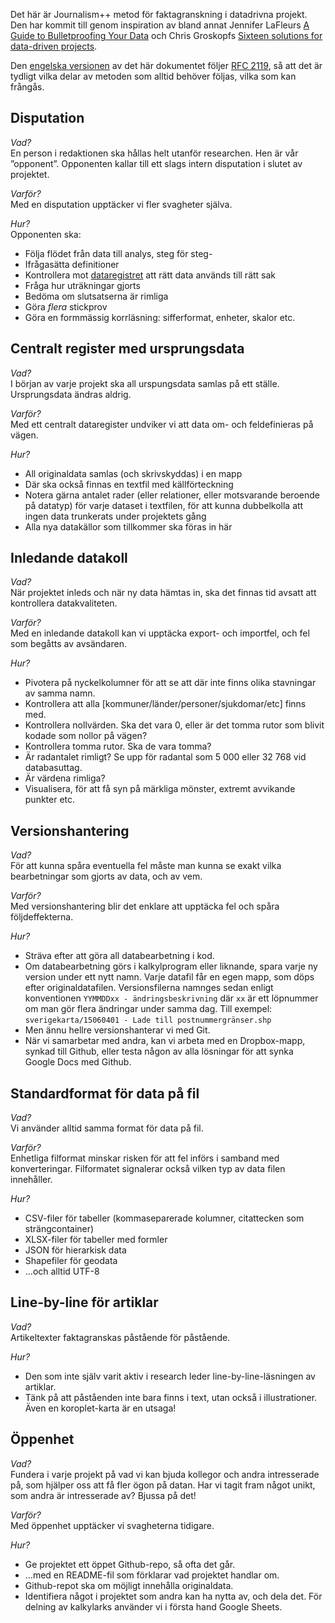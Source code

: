 Det här är Journalism++ metod för faktagranskning i datadrivna projekt. Den har kommit till genom inspiration av bland annat Jennifer LaFleurs [A Guide to Bulletproofing Your Data](https://github.com/propublica/guides/blob/master/data-bulletproofing.md) och Chris Groskopfs [Sixteen solutions for data-driven projects](https://docs.google.com/presentation/d/18KE-VO9T6V1I_aGyekdDtFhYP4K0Saph7aBuBS3N8tc/edit#slide=id.ga85f0df1a_049).

Den [engelska versionen](method.en.md) av det här dokumentet följer [RFC 2119](https://www.ietf.org/rfc/rfc2119.txt), så att det är tydligt vilka delar av metoden som alltid behöver följas, vilka som kan frångås.

## Disputation

_Vad?_<br/>
En person i redaktionen ska hållas helt utanför researchen. Hen är vår ”opponent”. Opponenten kallar till ett slags intern disputation i slutet av projektet.

_Varför?_<br>
Med en disputation upptäcker vi fler svagheter själva.

_Hur?_<br>
Opponenten ska:
 * Följa flödet från data till analys, steg för steg-
 * Ifrågasätta definitioner
 * Kontrollera mot [dataregistret](#dataregister) att rätt data används till rätt sak
 * Fråga hur uträkningar gjorts
 * Bedöma om slutsatserna är rimliga
 * Göra _flera_ stickprov
 * Göra en formmässig korrläsning: sifferformat, enheter, skalor etc.


## <span id="dataregister">Centralt register med ursprungsdata</span>

_Vad?_<br/>
I början av varje projekt ska all urspungsdata samlas på ett ställe. Ursprungsdata ändras aldrig. 

_Varför?_<br>
Med ett centralt dataregister undviker vi att data om- och feldefinieras på vägen.

_Hur?_
 * All originaldata samlas (och skrivskyddas) i en mapp
 * Där ska också finnas en textfil med källförteckning
 * Notera gärna antalet rader (eller relationer, eller motsvarande beroende på datatyp) för varje dataset i textfilen, för att kunna dubbelkolla att ingen data trunkerats under projektets gång
 * Alla nya datakällor som tillkommer ska föras in här


## Inledande datakoll

_Vad?_<br/>
När projektet inleds och när ny data hämtas in, ska det finnas tid avsatt att kontrollera datakvaliteten.

_Varför?_<br>
Med en inledande datakoll kan vi upptäcka export- och importfel, och fel som begåtts av avsändaren.

_Hur?_
 * Pivotera på nyckelkolumner för att se att där inte finns olika stavningar av samma namn.
 * Kontrollera att alla [kommuner/länder/personer/sjukdomar/etc] finns med.
 * Kontrollera nollvärden. Ska det vara 0, eller är det tomma rutor som blivit kodade som nollor på vägen?
 * Kontrollera tomma rutor. Ska de vara tomma?
 * Är radantalet rimligt? Se upp för radantal som 5 000 eller 32 768 vid
 databasuttag.
 * Är värdena rimliga?
 * Visualisera, för att få syn på märkliga mönster, extremt avvikande punkter etc.


## Versionshantering

_Vad?_<br/>
För att kunna spåra eventuella fel måste man kunna se exakt vilka bearbetningar som gjorts av data, och av vem.

_Varför?_<br>
Med versionshantering blir det enklare att upptäcka fel och spåra följdeffekterna.

_Hur?_
 * Sträva efter att göra all databearbetning i kod.
 * Om databearbetning görs i kalkylprogram eller liknande, spara varje ny version under ett nytt namn. Varje datafil får en egen mapp, som döps efter originaldatafilen. Versionsfilerna namnges sedan enligt konventionen `YYMMDDxx - ändringsbeskrivning` där `xx` är ett löpnummer om man gör flera ändringar under samma dag. Till exempel: `sverigekarta/15060401 - Lade till postnummergränser.shp`
 * Men ännu hellre versionshanterar vi med Git.
 * När vi samarbetar med andra, kan vi arbeta med en Dropbox-mapp, synkad till Github, eller testa någon av alla lösningar för att synka Google Docs med Github.


## Standardformat för data på fil

_Vad?_<br/>
Vi använder alltid samma format för data på fil.

_Varför?_<br>
Enhetliga filformat minskar risken för att fel införs i samband med konverteringar. Filformatet signalerar också vilken typ av data filen innehåller.

_Hur?_
 * CSV-filer för tabeller (kommaseparerade kolumner, citattecken som strängcontainer)
 * XLSX-filer för tabeller med formler
 * JSON för hierarkisk data
 * Shapefiler för geodata
 * ...och alltid UTF-8


## Line-by-line för artiklar

_Vad?_<br/>
Artikeltexter faktagranskas påstående för påstående.

_Hur?_
 * Den som inte själv varit aktiv i research leder line-by-line-läsningen av artiklar.
 * Tänk på att påståenden inte bara finns i text, utan också i illustrationer. Även en koroplet-karta är en utsaga!


## Öppenhet

_Vad?_<br/>
Fundera i varje projekt på vad vi kan bjuda kollegor och andra intresserade på, som hjälper oss att få fler ögon på datan. Har vi tagit fram något unikt, som andra är intresserade av? Bjussa på det!

_Varför?_<br>
Med öppenhet upptäcker vi svagheterna tidigare.

_Hur?_
 * Ge projektet ett öppet Github-repo, så ofta det går.
 * ...med en README-fil som förklarar vad projektet handlar om.
 * Github-repot ska om möjligt innehålla originaldata.
 * Identifiera något i projektet som andra kan ha nytta av, och dela det. För delning av kalkylarks använder vi i första hand Google Sheets.
